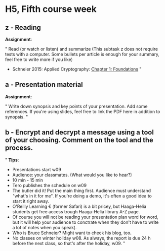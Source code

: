 # H5, Fifth course week


## z - Reading 

**Assignment**:

"
Read (or watch or listen) and summarize (This subtask z does not require tests with a computer. Some bullets per article is enough for your summary, feel free to write more if you like)

* Schneier 2015: Applied Cryptography: [Chapter 1: Foundations](https://learning.oreilly.com/library/view/applied-cryptography-protocols/9781119096726/08_chap01.html#chap01-sec001)
"

## a - Presentation material 

**Assignment**:

"
Write down synopsis and key points of your presentation. Add some references. If you're using slides, feel free to link the PDF here in addition to synopsis.
"

## b - Encrypt and decrypt a message using a tool of your choosing. Comment on the tool and the process.

"
**Tips**:

* Presentations start w09
* Audience: your classmates. (What would you like to hear?)
* 10 min - 15 min
* Tero publishes the schedule on w09
* The butler did it! Put the main thing first. Audience must understand "what's in it for me". If you're doing a demo, it's often a good idea to start it right away.
* O'Reilly Learning € (former Safari) is a bit pricey, but Haaga-Helia students get free access trough Haaga-Helia library A-Z page.
* Of course you will not be reading your presentation plan word for word, but it will help your audience to conctrate when they don't have to write a lot of notes when you speak).
* Who is Bruce Schneier? Might want to check his blog, too.
* No classes on winter holiday w08. As always, the report is due 24 h before the next class, so that's after the holiday, w09.
"
